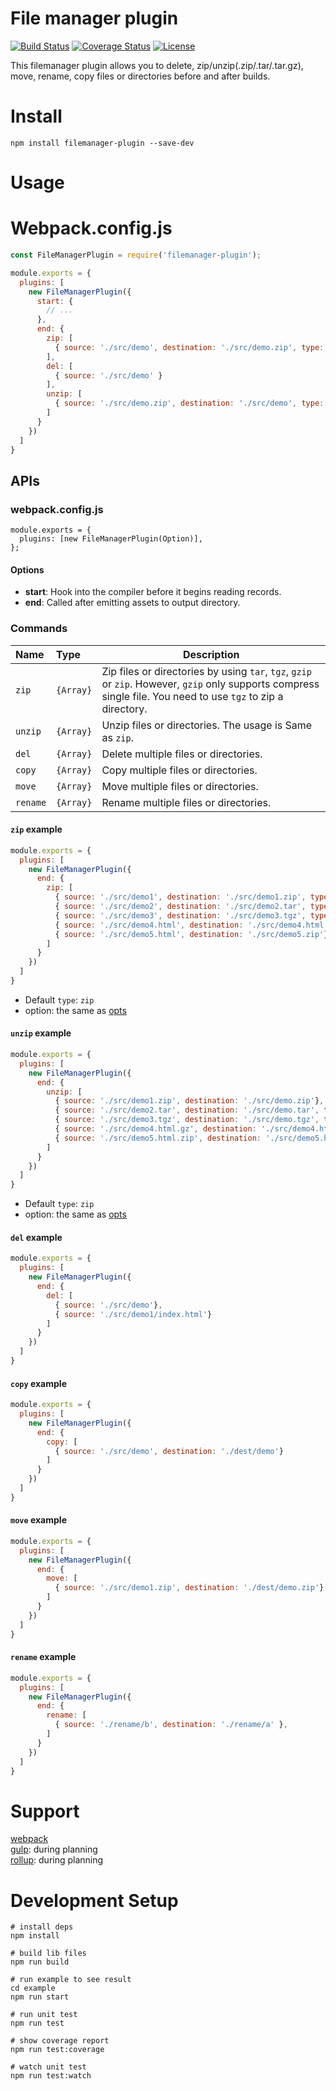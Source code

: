 # File manager plugin

[![Build Status](https://travis-ci.org/xianweics/filemanager-plugin.svg?branch=master)](https://travis-ci.org/xianweics/filemanager-plugin)
[![Coverage Status](https://coveralls.io/repos/github/xianweics/filemanager-plugin/badge.svg)](https://coveralls.io/github/xianweics/filemanager-plugin)
[![License](https://img.shields.io/badge/license-MIT-brightgreen.svg)](https://github.com/xianweics/filemanager-plugin/blob/master/LICENSE)

This filemanager plugin allows you to delete, zip/unzip(.zip/.tar/.tar.gz), move, rename, copy files or directories
 before and after builds.

# Install
`npm install filemanager-plugin --save-dev`

# Usage

# Webpack.config.js

```javascript
const FileManagerPlugin = require('filemanager-plugin');

module.exports = {
  plugins: [
    new FileManagerPlugin({
      start: {
        // ...
      },
      end: {
        zip: [
          { source: './src/demo', destination: './src/demo.zip', type: 'zip', option: { }}
        ],
        del: [
          { source: './src/demo' } 
        ],
        unzip: [
          { source: './src/demo.zip', destination: './src/demo', type: 'zip', option: { }},
        ]  
      }
    })
  ]
}
```

## APIs

### webpack.config.js

```javascrip
module.exports = {
  plugins: [new FileManagerPlugin(Option)],
};
```

#### Options

- **start**: Hook into the compiler before it begins reading records.
- **end**: Called after emitting assets to output directory.

### Commands

|  Name   | Type  |  Description |
|  :---   | :---  |      ---     |
| `zip`    | `{Array}` | Zip files or directories by using `tar`, `tgz`, `gzip` or `zip`. However, `gzip` only supports compress single file. You need to use `tgz` to zip a directory. |
| `unzip`  | `{Array}` | Unzip files or directories. The usage is Same as `zip`. |
| `del`    | `{Array}` | Delete multiple files or directories. |
| `copy`   | `{Array}` | Copy multiple files or directories. |
| `move`   | `{Array}` | Move multiple files or directories. |
| `rename` | `{Array}` | Rename multiple files or directories. |

#### `zip` example

```javascript
module.exports = {
  plugins: [
    new FileManagerPlugin({
      end: {
        zip: [
          { source: './src/demo1', destination: './src/demo1.zip', type: 'zip', option: { }},
          { source: './src/demo2', destination: './src/demo2.tar', type: 'tar'},
          { source: './src/demo3', destination: './src/demo3.tgz', type: 'tgz'},
          { source: './src/demo4.html', destination: './src/demo4.html.gz', type: 'gzip'},
          { source: './src/demo5.html', destination: './src/demo5.zip'}
        ]
      }
    })
  ]
}
```

- Default `type`: `zip`
- option: the same as [opts](https://github.com/node-modules/compressing#compressfile)

#### `unzip` example

```javascript
module.exports = {
  plugins: [
    new FileManagerPlugin({
      end: {
        unzip: [
          { source: './src/demo1.zip', destination: './src/demo.zip'},
          { source: './src/demo2.tar', destination: './src/demo.tar', type: 'tar'},
          { source: './src/demo3.tgz', destination: './src/demo.tgz', type: 'tgz'},
          { source: './src/demo4.html.gz', destination: './src/demo4.html', type: 'gzip'},
          { source: './src/demo5.html.zip', destination: './src/demo5.html', type: 'zip'},
        ]
      }
    })
  ]
}
```

- Default `type`: `zip`
- option: the same as [opts](https://github.com/node-modules/compressing#uncompress)

#### `del` example

```javascript
module.exports = {
  plugins: [
    new FileManagerPlugin({
      end: {
        del: [
          { source: './src/demo'},
          { source: './src/demo1/index.html'}
        ]   
      }
    })
  ]
}
```

#### `copy` example

```javascript
module.exports = {
  plugins: [
    new FileManagerPlugin({
      end: {
        copy: [
          { source: './src/demo', destination: './dest/demo'}
        ]  
      }
    })
  ]
}
```

#### `move` example

```javascript
module.exports = {
  plugins: [
    new FileManagerPlugin({
      end: {
        move: [
          { source: './src/demo1.zip', destination: './dest/demo.zip'}
        ]   
      }
    })
  ]
}
```

#### `rename` example

```javascript
module.exports = {
  plugins: [
    new FileManagerPlugin({
      end: {
        rename: [
          { source: './rename/b', destination: './rename/a' },
        ]   
      }
    })
  ]
}
```

# Support
[webpack](https://www.npmjs.com/search?q=keywords:webpack) <br/>
[gulp](https://www.npmjs.com/search?q=keywords:gulp): during planning <br/>
[rollup](https://www.npmjs.com/search?q=keywords:rollup): during planning <br/>

# Development Setup
```text
# install deps
npm install

# build lib files
npm run build

# run example to see result
cd example
npm run start

# run unit test
npm run test

# show coverage report
npm run test:coverage

# watch unit test
npm run test:watch
```

